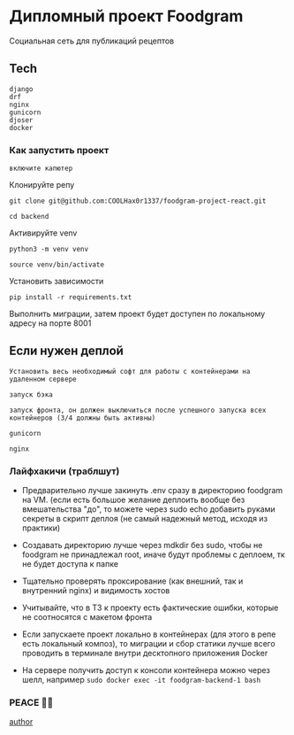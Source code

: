 # Дипломный проект Foodgram
Социальная сеть для публикаций рецептов
## Tech
```
django
drf
nginx
gunicorn
djoser
docker
```
### Как запустить проект
```
включите капютер
```
Клонируйте репу
```
git clone git@github.com:COOLHax0r1337/foodgram-project-react.git
```
```
cd backend
```
Активируйте venv
```
python3 -m venv venv
``` 
```
source venv/bin/activate
```
Установить зависимости 
```
pip install -r requirements.txt
```
Выполнить миграции, затем проект будет доступен по локальному адресу на порте 8001
## Если нужен деплой
```
Установить весь необходимый софт для работы с контейнерами на удаленном сервере
```
```
запуск бэка
```
```
запуск фронта, он должен выключиться после успешного запуска всех контейнеров (3/4 должны быть активны)
```
```
gunicorn
```
```
nginx
```

### Лайфхакичи (траблшут)

- Предварительно лучше закинуть .env сразу в директорию foodgram на VM. (если есть большое желание деплоить вообще без вмешательства "до", то можете через sudo echo добавить руками секреты в скрипт деплоя (не самый надежный метод, исходя из практики)

- Создавать директорию лучше через mdkdir без sudo, чтобы не foodgram не принадлежал root, иначе будут проблемы с деплоем, тк не будет доступа к папке

- Тщательно проверять проксирование (как внешний, так и внутренний nginx) и видимость хостов

- Учитывайте, что в ТЗ к проекту есть фактические ошибки, которые не соотносятся с макетом фронта

- Если запускаете проект локально в контейнерах (для этого в репе есть локальный композ), то миграции и сбор статики лучше всего проводить в терминале внутри десктопного приложения Docker

- На сервере получить доступ к консоли контейнера можно через шелл, например ``` sudo docker exec -it foodgram-backend-1 bash ```


### PEACE ✌🏻

[author](https://github.com/COOLHax0r1337)
